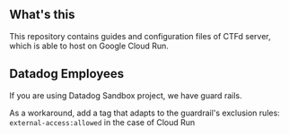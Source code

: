 ## What's this
This repository contains guides and configuration files of CTFd server, which is able to host on Google Cloud Run.


## Datadog Employees
If you are using Datadog Sandbox project, we have guard rails.

As a workaround, add a tag that adapts to the guardrail's exclusion rules: `external-access:allowed` in the case of Cloud Run
